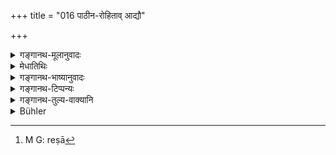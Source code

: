 +++
title = "016 पाठीन-रोहिताव् आद्यौ"

+++

<details><summary>गङ्गानथ-मूलानुवादः</summary>

The ‘Pāṭhīna’ and the ‘Rohita’ are fit to be eaten when used as offerings to gods or Pitṛs; the ‘Rājīva’, the ‘Siṃhatuṇḍa’ and the ‘Saśalka,’ (one may eaṭ) on all occasions—(16)
</details>

<details><summary>मेधातिथिः</summary>

[^४३]:
     M G: rājīvān siṃhatuṇḍāṃś ca saśalkāṃś

**पाठीनरोहितौ** मत्स्यजातिविशेषौ तयोर् हव्यकव्यनियोगेन श्राद्धादौ भक्ष्यताभ्यनुज्ञायते, नान्वाहिके भोजने । **राजीवसिंहतुण्डसशल्कानां** **सर्वशः** हव्यकव्याभ्याम् अन्यत्राप्य् अनिवृत्तिर् भोजने । **राजीवाः** पद्मवर्णाः कैश्चिद् इष्यन्ते । अपरैस् तु राजयो रेखा[^४४] येषां सन्ति । **सिंहतुण्डाह्** सिंहकृतिमुखाः । **सशल्काः** शकलिनः ॥ ५.१६ ॥


[^४४]:
     M G: reṣā
</details>

<details><summary>गङ्गानथ-भाष्यानुवादः</summary>

‘*Pāṭhīna*’ and ‘*Rohita*’—two particulars kinds of fish-having been mentioned as fit to be offered to Gods and to Pitṛs, the eating of these is permitted on the occasion of the performance of *Śrāddha* and other rites; and not in the course of ordinary daily food. As for the
*Rājīva*, the ‘*Siṃhatuṇḍa*’ and the ‘*Saśalka*’ fish on the other hand,
these are to be eaten ‘*on all occasions*’; *i.e*. they may be eaten also on occasions other than the offerings to Gods and to Pitṛs.

‘*Rājīva*’ some people regard this as standing for lotus-coloured fish. Others explain it as standing for those fish that are marked by lines.

‘*Siṃhatuṇḍa*,’—those having a lion-like face.

‘*Saśalka*’—is the same as the fish called ‘*Shakalin*.’—(16).
</details>

<details><summary>गङ्गानथ-टिप्पन्यः</summary>

Medhātithi and Govindarāja explain the meaning to be that “The Pāṭhīna and the Rohita are to be eaten only when offered to the gods or Pitṛs, and not ordinarily, while those enumerated in the second half are to be eaten ‘*sarvasaḥ*’ at all times.”—Kullūka objects to this explanation on the following grounds:—There is no authority for the view that the two kinds of fish are to be offered at Śrāddhas, eaten only by the person invited at it, not by the performer of the Śrāddha or other persons, while the other kinds are to be eaten by others also;—in fact all other authorities have placed all those mentioned here on the same footing. Kullūka’s own explanation is as follows:—‘The *Pāṭhīna* and the *Rohita* should be eaten, *as also* the *Rājīva* and the rest’;—and the phrase ‘*niyuktau havyakavyoḥ*’ he takes as standing by itself, in the sense that ‘all things that are forbidden may be eaten, when one is threatened with starvation, after they have been offered to the gods and Pitṛs.’

This verse is quoted in *Mitākṣarā* (on 1.178), which goes one farther than Medhātithi, and adds that those enumerated in the second line also are to be eaten only when offered at Śrāddhas and sacrifices;—and in
*Vīramitrodaya* (Āhnika, p. 547), which adds the following
notes:—‘*ādyau*’ means ‘are to be eaten’—when they are ‘*niyuktau*’—*i.e*., used for the purpose of *Śrāddha* and other offerings;—‘*Pāṭhīna*’ is that which is also called ‘*Chandraka*,’ ‘*Rājīva*’ is red-coloured, ‘*Siṃhatuṇḍa*,’ is that which has its mouth like the lion’s, ‘*Saśalka*’ are fish covered with shell-like skin.

It is quoted in *Smṛtattva* (p. 449);—in *Hemādri* (Śrāddha, p. 577);—and in *Smṛtisāroddhāra* (p. 300), which explains ‘*niyuktau*,’ as employed for Śrāddha and other purposes, and ‘*ādyau*’ as ‘may be eaten,’ ‘*rājīva*’ as red-coloured.
</details>

<details><summary>गङ्गानथ-तुल्य-वाक्यानि</summary>

**(verses 5.15-16)  
**

See Comparative notes for [Verse 5.15].
</details>

<details><summary>Bühler</summary>

016	(But the fish called) Pathina and (that called) Rohita may be eaten, if used for offerings to the gods or to the manes; (one may eat) likewise Ragivas, Simhatundas, and Sasalkas on all (occasions).
</details>
